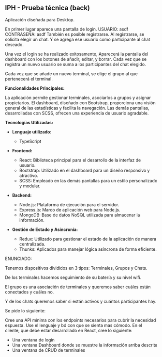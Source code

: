 ## IPH - Prueba técnica (back)

Aplicación diseñada para Desktop.

En primer lugar aparece una pantalla de login. 
USUARIO: asdf
CONTRASEÑA: asdf
También es posible registrarse. Al registrarse, se solicita elegir un chat. Y se agrega ese usuario como participante al chat deseado. 

Una vez el login se ha realizado exitosamente, Aparecerá la pantalla del dashboard con los botones de añadir, editar, y borrar. 
Cada vez que se registra un nuevo usuario se suma a los participantes del chat elegido. 

Cada vez que se añade un nuevo terminal, se elige el grupo al que pertenecerá el terminal. 

**Funcionalidades Principales:**

La aplicación permite gestionar terminales, asociarlos a grupos y asignar propietarios. El dashboard, diseñado con Bootstrap, proporciona una visión general de las estadísticas y facilita la navegación. Las demás pantallas, desarrolladas con SCSS, ofrecen una experiencia de usuario agradable.


**Tecnologías Utilizadas:**

- **Lenguaje utilizado:**
  - TypeScript

- **Frontend:**
  - React: Biblioteca principal para el desarrollo de la interfaz de usuario.
  - Bootstrap: Utilizado en el dashboard para un diseño responsivo y atractivo.
  - SCSS: Empleado en las demás pantallas para un estilo personalizado y modular.

- **Backend:**
  - Node.js: Plataforma de ejecución para el servidor.
  - Express.js: Marco de aplicación web para Node.js.
  - MongoDB: Base de datos NoSQL utilizada para almacenar la información.

- **Gestión de Estado y Asincronía:**
  - Redux: Utilizado para gestionar el estado de la aplicación de manera centralizada.
  - Thunks: Aplicados para manejar lógica asíncrona de forma eficiente.


ENUNCIADO:

Tenemos dispositivos divididos en 3 tipos: Terminales, Grupos y Chats.

De los terminales hacemos seguimiento de su batería y su nivel wifi.

El grupo es una asociación de terminales y queremos saber cuáles están conectados y cuáles no.

Y de los chats queremos saber si están activos y cuántos participantes hay.

Se pide lo siguiente:

Cree una API mínima con los endpoints necesarios para cubrir la necesidad espuesta. Use el lenguaje y bd con que se sienta mas cómodo.
En el cliente, que debe estar desarrollado en React, cree lo siguiente:
- Una ventana de login
- Una ventana Dashboard donde se muestre la información arriba descrita
- Una ventana de CRUD de terminales
